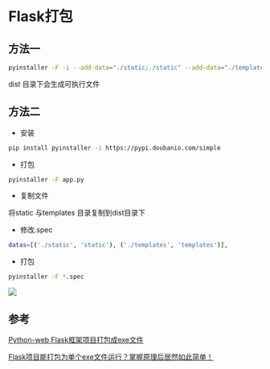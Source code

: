 <!--
 * @Description: 
 * @Version: 1.0
 * @Author: DaLao
 * @Email:  
 * @Date: 2021-12-30 22:01:01
 * @LastEditors: daLao
 * @LastEditTime: 2023-04-23 09:30:55
-->

# Flask打包

## 方法一

```sh
pyinstaller -F -i --add-data="./static;./static" --add-data="./templates;./templates"  app.py
```

dist 目录下会生成可执行文件

## 方法二

- 安装

```sh
pip install pyinstaller -i https://pypi.doubanio.com/simple
```

- 打包

```sh
pyinstaller -F app.py
```

- 复制文件

将static 与templates 目录复制到dist目录下

- 修改.spec

```sh
datas=[('./static', 'static'), ('./templates', 'templates')], 
```

- 打包

```sh
pyinstaller -F *.spec
```

![](https://cdn.hurra.ltd/img/20211230223519.png)

## 参考

[Python-web Flask框架项目打包成exe文件](https://www.cxyzjd.com/article/qq_42370335/114276385)  

[Flask项目能打包为单个exe文件运行？掌握原理后居然如此简单！](https://bbs.huaweicloud.com/blogs/210229)